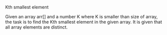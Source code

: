Kth smallest element

Given an array arr[] and a number K where K is smaller than size of array, the task is to find the Kth smallest element in the given array. It is given that all array elements are distinct.
